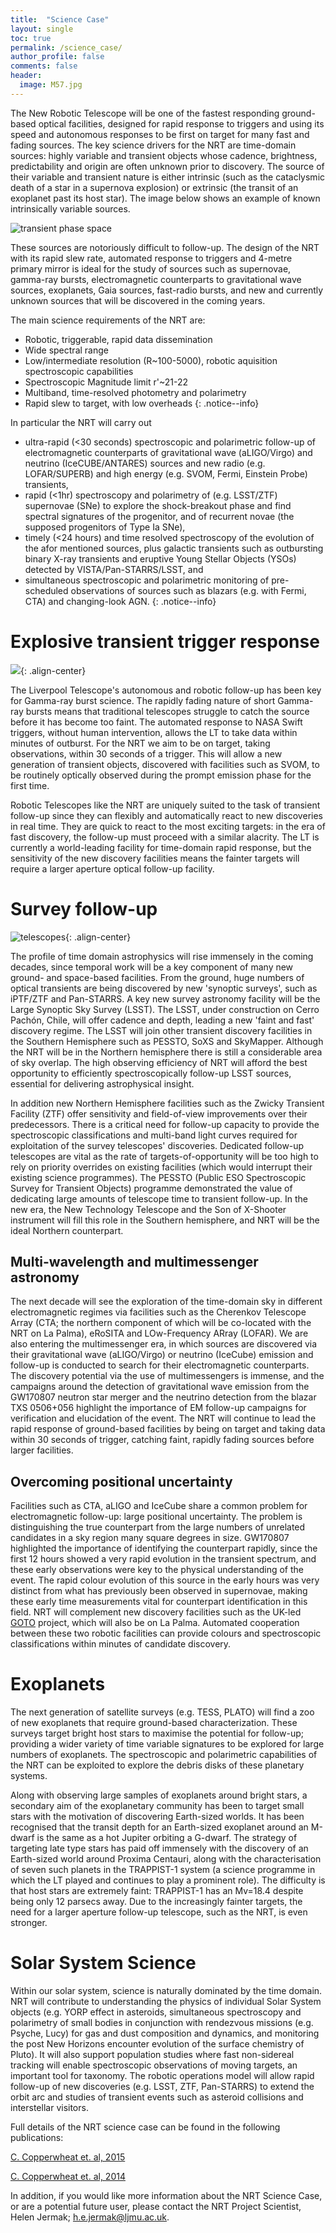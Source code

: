 ```yaml
---
title:  "Science Case"
layout: single
toc: true
permalink: /science_case/
author_profile: false
comments: false
header:
  image: M57.jpg
---
```


The New Robotic Telescope will be one of the fastest responding ground-based optical facilities, designed for rapid response to triggers and using its speed and autonomous responses to be first on target for many fast and fading sources. The key science drivers for the NRT are time-domain sources: highly variable and transient objects whose cadence, brightness, predictability and origin are often unknown prior to discovery. The source of their variable and transient nature is either intrinsic (such as the cataclysmic death of a star in a supernova explosion) or extrinsic (the transit of an exoplanet past its host star). The image below shows an example of known intrinsically variable sources.

![transient phase space](transient_phase_space.png)

These sources are notoriously difficult to follow-up. The design of the NRT with its rapid slew rate, automated response to triggers and 4-metre primary mirror is ideal for the study of sources such as supernovae, gamma-ray bursts, electromagnetic counterparts to gravitational wave sources, exoplanets, Gaia sources, fast-radio bursts, and new and currently unknown sources that will be discovered in the coming years. 

The main science requirements of the NRT are:
* Robotic, triggerable, rapid data dissemination
* Wide spectral range
* Low/intermediate resolution (R~100-5000), robotic aquisition spectroscopic capabilities
* Spectroscopic Magnitude limit r'~21-22
* Multiband, time-resolved photometry and polarimetry
* Rapid slew to target, with low overheads
{: .notice--info}

In particular the NRT will carry out 
* ultra-rapid (<30 seconds) spectroscopic and polarimetric follow-up of electromagnetic counterparts of gravitational wave (aLIGO/Virgo) and neutrino (IceCUBE/ANTARES) sources and new radio (e.g. LOFAR/SUPERB) and high energy (e.g. SVOM, Fermi, Einstein Probe) transients, 
* rapid (<1hr) spectroscopy and polarimetry of (e.g. LSST/ZTF) supernovae (SNe) to explore the shock-breakout phase and find spectral signatures of the progenitor, and of recurrent novae (the supposed progenitors of Type Ia SNe), 
* timely (<24 hours) and time resolved spectroscopy of the evolution of the afor mentioned sources, plus galactic transients such as outbursting binary X-ray transients and eruptive Young Stellar Objects (YSOs) detected by VISTA/Pan-STARRS/LSST, and
* simultaneous spectroscopic and polarimetric monitoring of pre-scheduled observations of sources such as blazars (e.g. with Fermi, CTA) and changing-look AGN.
{: .notice--info}

# Explosive transient trigger response

![](ESO_scopes.jpg){: .align-center}

The Liverpool Telescope's autonomous and robotic follow-up has been key for Gamma-ray burst science. The rapidly fading nature of short Gamma-ray bursts means that traditional telescopes struggle to catch the source before it has become too faint. The automated response to NASA Swift triggers, without human intervention, allows the LT to take data within minutes of outburst. For the NRT we aim to be on target, taking observations, within 30 seconds of a trigger. This will allow a new generation of transient objects, discovered with facilities such as SVOM, to be routinely optically observed during the prompt emission phase for the first time.

Robotic Telescopes like the NRT are uniquely suited to the task of transient follow-up since they can flexibly and automatically react to new discoveries in real time. They are quick to react to the most exciting targets: in the era of fast discovery, the follow-up must proceed with a similar alacrity. The LT is currently a world-leading facility for time-domain rapid response, but the sensitivity of the new discovery facilities means the fainter targets will require a larger aperture optical follow-up facility.

#  Survey follow-up

![telescopes](ESO_scopes.jpg){: .align-center}

The profile of time domain astrophysics will rise immensely in the coming decades, since temporal work will be a key component of many new ground- and space-based facilities. From the ground, huge numbers of optical transients are being discovered by new 'synoptic surveys', such as iPTF/ZTF and Pan-STARRS. A key new survey astronomy facility will be the Large Synoptic Sky Survey (LSST). The LSST, under construction on Cerro Pachón, Chile, will offer cadence and depth, leading a new 'faint and fast' discovery regime. The LSST will join other transient discovery facilities in the Southern Hemisphere such as PESSTO, SoXS and SkyMapper. Although the NRT will be in the Northern hemisphere there is still a considerable area of sky overlap. The high observing efficiency of NRT will afford the best opportunity to efficiently spectroscopically follow-up LSST sources, essential for delivering astrophysical insight.

In addition new Northern Hemisphere facilities such as the Zwicky Transient Facility (ZTF) offer sensitivity and field-of-view improvements over their predecessors. There is a critical need for follow-up capacity to provide the spectroscopic classifications and multi-band light curves required for exploitation of the survey telescopes' discoveries. Dedicated follow-up telescopes are vital as the rate of targets-of-opportunity will be too high to rely on priority overrides on existing facilities (which would interrupt their existing science programmes). The PESSTO (Public ESO Spectroscopic Survey for Transient Objects) programme demonstrated the value of dedicating large amounts of telescope time to transient follow-up. In the new era, the New Technology Telescope and the Son of X-Shooter instrument will fill this role in the Southern hemisphere, and NRT will be the ideal Northern counterpart. 

## Multi-wavelength and multimessenger astronomy

The next decade will see the exploration of the time-domain sky in different electromagnetic regimes via facilities such as the Cherenkov Telescope Array (CTA; the northern component of which will be co-located with the NRT on La Palma), eRoSITA and LOw-Frequency ARray (LOFAR). We are also entering the multimessenger era, in which sources are discovered via their gravitational wave (aLIGO/Virgo) or neutrino (IceCube) emission and follow-up is conducted to search for their electromagnetic counterparts. The discovery potential via the use of multimessengers is immense, and the campaigns around the detection of gravitational wave emission from the GW170807 neutron star merger and the neutrino detection from the blazar TXS 0506+056 highlight the importance of EM follow-up campaigns for verification and elucidation of the event. The NRT will continue to lead the rapid response of ground-based facilities by being on target and taking data within 30 seconds of trigger, catching faint, rapidly fading sources before larger facilities.

## Overcoming positional uncertainty

Facilities such as CTA, aLIGO and IceCube share a common problem for electromagnetic follow-up: large positional uncertainty. The problem is distinguishing the true counterpart from the large numbers of unrelated candidates in a sky region many square degrees in size. GW170807 highlighted the importance of identifying the counterpart rapidly, since the first 12 hours showed a very rapid evolution in the transient spectrum, and these early observations were key to the physical understanding of the event. The rapid colour evolution of this source in the early hours was very distinct from what has previously been observed in supernovae, making these early time measurements vital for counterpart identification in this field. NRT will complement new discovery facilities such as the UK-led [GOTO](https://warwick.ac.uk/fac/sci/physics/research/astro/research/goto/) project, which will also be on La Palma. Automated cooperation between these two robotic facilities can provide colours and spectroscopic classifications within minutes of candidate discovery.

# Exoplanets 
The next generation of satellite surveys (e.g. TESS, PLATO) will find a zoo of new exoplanets that require ground-based characterization. These surveys target bright host stars to maximise the potential for follow-up; providing a wider variety of time variable signatures to be explored for large numbers of exoplanets. The spectroscopic and polarimetric capabilities of the NRT can be exploited to explore the debris disks of these planetary systems. 

Along with observing large samples of exoplanets around bright stars, a secondary aim of the exoplanetary community has been to target small stars with the motivation of discovering Earth-sized worlds. It has been recognised that the transit depth for an Earth-sized exoplanet around an M-dwarf is the same as a hot Jupiter orbiting a G-dwarf. The strategy of targeting late type stars has paid off immensely with the discovery of an Earth-sized world around Proxima Centauri, along with the characterisation of seven such planets in the TRAPPIST-1 system (a science programme in which the LT played and continues to play a prominent role). The difficulty is that host stars are extremely faint: TRAPPIST-1 has an Mv=18.4 despite being only 12 parsecs away. Due to the increasingly fainter targets, the need for a larger aperture follow-up telescope, such as the NRT, is even stronger.

# Solar System Science
Within our solar system, science is naturally dominated by the time domain. NRT will contribute to understanding the physics of individual Solar System objects (e.g. YORP effect in asteroids, simultaneous spectroscopy and polarimetry of small bodies in conjunction with rendezvous missions (e.g. Psyche, Lucy) for gas and dust composition and dynamics, and monitoring the post New Horizons encounter evolution of the surface chemistry of Pluto). It will also support population studies where fast non-sidereal tracking will enable spectroscopic observations of moving targets, an important tool for taxonomy. The robotic operations model will allow rapid follow-up of new discoveries (e.g. LSST, ZTF, Pan-STARRS) to extend the orbit arc and studies of transient events such as asteroid collisions and interstellar visitors.

Full details of the NRT science case can be found in the following publications:

[C. Copperwheat et. al, 2015](https://arxiv.org/abs/1410.1731)

[C. Copperwheat et. al, 2014](https://arxiv.org/abs/1408.1403)

In addition, if you would like more information about the NRT Science Case, or are a potential future user, please contact the NRT Project Scientist, Helen Jermak; <h.e.jermak@ljmu.ac.uk>.

